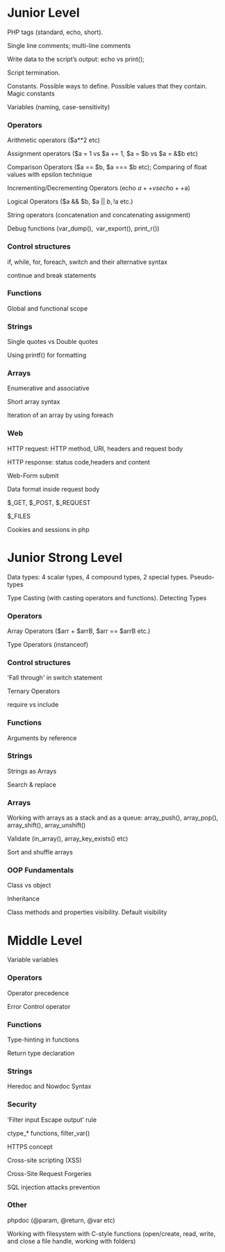 # Junior Level
PHP tags (standard, echo, short).

Single line comments; multi-line comments

Write data to the script’s output: echo vs print();

Script termination.

Constants. Possible ways to define. Possible values that they contain. Magic constants

Variables (naming, case-sensitivity)

### Operators
Arithmetic operators ($a**2 etc)

Assignment operators ($a = 1 vs $a += 1, $a = $b vs $a = &$b etc) 

Comparison Operators ($a == $b,  $a === $b etc); Comparing of float values with epsilon technique

Incrementing/Decrementing Operators (echo $a++ vs echo ++$a)

Logical Operators ($a && $b, $a || $b, !$a etc.)

String operators (concatenation and concatenating assignment)

Debug functions (var_dump(), var_export(), print_r())

### Control structures
if, while, for, foreach, switch and their alternative syntax

continue and break statements

### Functions
Global and functional scope

### Strings
Single quotes vs Double quotes
 
Using printf() for formatting

### Arrays
Enumerative and associative

Short array syntax

Iteration of an array by using foreach

### Web
HTTP request: HTTP method, URI, headers and request body

HTTP response: status code,headers and content

Web-Form submit

Data format inside request body

$_GET, $_POST, $_REQUEST

$_FILES

Сookies and sessions in php


# Junior Strong Level
Data types: 4 scalar types, 4 compound types, 2 special types. Pseudo-types

Type Casting (with casting operators and functions). Detecting Types

### Operators
Array Operators ($arr + $arrB,  $arr == $arrB etc.)

Type Operators (instanceof)

### Control structures
'Fall through' in switch statement

Ternary Operators

require vs include

### Functions
Arguments by reference

### Strings
Strings as Arrays

Search & replace

### Arrays
Working with arrays as a stack and as a queue: array_push(), array_pop(), array_shift(), array_unshift()

Validate (in_array(), array_key_exists() etc)

Sort and shuffle arrays

### OOP Fundamentals
Class vs object

Inheritance

Class methods and properties visibility. Default visibility


# Middle Level
Variable variables

### Operators
Operator precedence

Error Control operator

### Functions
Type-hinting in functions

Return type declaration

### Strings
Heredoc and Nowdoc Syntax

### Security
‘Filter input Escape output’ rule

ctype_* functions, filter_var()

HTTPS concept

Cross-site scripting (XSS)

Cross-Site Request Forgeries

SQL injection attacks prevention

### Other
phpdoc (@param, @return, @var etc)

Working with filesystem with C-style functions (open/create, read, write, and close a file handle, working with folders)